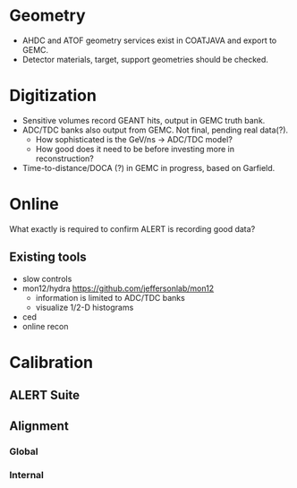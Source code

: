 
# Geometry
* AHDC and ATOF geometry services exist in COATJAVA and export to GEMC.
* Detector materials, target, support geometries should be checked. 

# Digitization 
* Sensitive volumes record GEANT hits, output in GEMC truth bank.
* ADC/TDC banks also output from GEMC.  Not final, pending real data(?).
  * How sophisticated is the GeV/ns -> ADC/TDC model?
  * How good does it need to be before investing more in reconstruction?
* Time-to-distance/DOCA (?) in GEMC in progress, based on Garfield. 


# Online
What exactly is required to confirm ALERT is recording good data?
## Existing tools
* slow controls
* mon12/hydra https://github.com/jeffersonlab/mon12
  * information is limited to ADC/TDC banks
  * visualize 1/2-D histograms
* ced
* online recon

# Calibration 
## ALERT Suite
## Alignment 
### Global 
### Internal 
